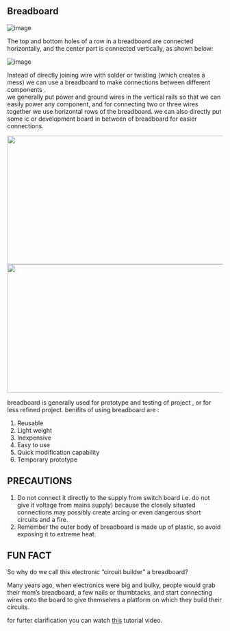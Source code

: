 ## Breadboard

![image](https://user-images.githubusercontent.com/60490438/133906071-abc21f64-6233-43d6-83de-4192654cd8ff.png)  


The top and bottom holes of a row in a breadboard are connected horizontally, and the center part is connected vertically, as shown below:

![image](https://user-images.githubusercontent.com/60490438/133906131-2017c597-a1ad-4923-884d-7c94f0a88fff.png) 

Instead of directly joining wire with solder or twisting (which creates a mess) we can use a breadboard to make connections between different components .  
we generally put power and ground wires in the vertical rails so that we can easily power any component, and for connecting two or three wires together we use horizontal rows of the breadboard. we can also directly put some ic or development board in between of breadboard for easier connections.

<img src="https://user-images.githubusercontent.com/60490438/133921701-3e24a29d-6d90-4245-b146-e176365d5b0b.png" width="600" height="300" >
<img src="https://user-images.githubusercontent.com/60490438/133921779-3f06c284-193d-4e3a-a786-9269997e7344.png" width="600" height="300" >

breadboard is generally used for prototype and testing of project , or for less refined project.
benifits of using breadboard are :
1. Reusable 
2. Light weight
3. Inexpensive
4. Easy to use
5. Quick modification capability
6. Temporary prototype

## PRECAUTIONS
1. Do not connect it directly to the supply from switch board i.e. do not give it voltage from 
mains supply) because the closely situated connections may possibly create arcing or 
even dangerous short circuits and a fire.
2. Remember the outer body of breadboard is made up of plastic, so avoid exposing it to 
extreme heat.

## FUN FACT 
So why do we call this electronic “circuit builder” a breadboard?
<p>Many years ago, when electronics were big and bulky, people would grab their mom’s breadboard, a few nails or thumbtacks, and start connecting wires onto the board to give themselves a platform on which they build their circuits.</p>

for furter clarification you can watch [this](https://www.youtube.com/watch?v=S_a-qCy6Ekk) tutorial video.

